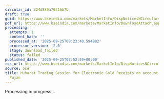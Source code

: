 ```yaml
---
circular_id: 324d889a70216b7b
draft: true
guid: https://www.bseindia.com/markets/MarketInfo/DispNoticesNCirculars.aspx?Noticeid={0388078A-1D71-4011-8EF5-1DF0BE128271}&noticeno=20250925-1&dt=09/25/2025&icount=1&totcount=7&flag=0
pdf_url: https://www.bseindia.com/markets/MarketInfo/DownloadAttach.aspx?id=20250925-1&attachedId=
processing:
  attempts: 1
  content_hash: ''
  processed_at: '2025-09-25T09:23:40.594882'
  processor_version: '2.0'
  stage: download_failed
  status: failed
published_date: '2025-09-25T07:52:59+00:00'
rss_url: https://www.bseindia.com/markets/MarketInfo/DispNoticesNCirculars.aspx?Noticeid={0388078A-1D71-4011-8EF5-1DF0BE128271}&noticeno=20250925-1&dt=09/25/2025&icount=1&totcount=7&flag=0
source: bse
title: Muhurat Trading Session for Electronic Gold Receipts on account of Diwali Laxmi
  Pujan
---
```


Processing in progress...